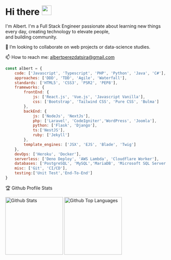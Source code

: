 
<h1 align="left">Hi there <img src="https://media.giphy.com/media/hvRJCLFzcasrR4ia7z/giphy.gif" width="30"></h1>

<p>I'm Albert. I'm a Full Stack Engineer passionate about learning new things every day, creating technology to elevate people,<br/>and building community.</p>

👯 I’m looking to collaborate on web projects or data-science studies.

📫 How to reach me: albertperezdatsira@gmail.com

```js
const albert = {
	code: ['Javascript', 'Typescript', 'PHP', 'Python', 'Java', 'C#'],
	approaches: ['DDD', 'TDD', 'Agile', 'Waterfall'],
	standards: ['HTML5', 'CSS3', 'PSR2', 'PEP8'],
	frameworks: {
		frontEnd: {
		    js: ['React.js', 'Vue.js', 'Javascript Vanilla'],
		    css: ['Bootstrap', 'Tailwind CSS', 'Pure CSS', 'Bulma']
		},
		backEnd: {
			js: ['NodeJs', 'NextJs'],
			php: ['Laravel', 'CodeIgniter','WordPress', 'Joomla'],
			python: ['Flask', 'Django'],
			ts:['NestJS'],
			ruby: ['Jekyll']
		},
		template_engines: ['JSX', 'EJS', 'Blade', 'Twig']
	},
	devOps: ['Heroku', 'Docker'],
	serverless: ['Deno Deploy', 'AWS Lambda', 'Cloudflare Worker'],
	databases: ['PostgreSQL', 'MySQL','MariaDB', 'Microsoft SQL Server', 'MongoDB', 'Realtime Firebase', 'Cloud Firestore'],
	misc: ['Git', 'CI/CD'],
	testing:['Unit Test','End-To-End']
}
```


🏆 Github Profile Stats

<p align="left">
	<img height="180" src="https://github-readme-stats.vercel.app/api?username=albeertito7&count_private=true&include_all_commits=true&show_icons=true&theme=light&border_color=d8dee4" alt="Github Stats"/>
	<img height="180" src="https://github-readme-stats.vercel.app/api/top-langs/?username=albeertito7&hide=php&layout=compact&langs_count=7&theme=light&border_color=d8dee4" alt="Github Top Languages" />
</p>

<!--<p align="left" width="100%"><img width="100%" src="https://github.com/albeertito7/albeertito7/blob/master/silence-is-golden-banner-dalek.jpg" alt="Silence is golden"/>-->

<!--![Jokes Card](https://readme-jokes.vercel.app/api?bgColor=%23000000&borderColor=%23000000&qColor=%23ffffff)-->

<!--![](https://komarev.com/ghpvc/?username=albeertito7&label=Views)-->

<!--<h4>🏆 Github Profile Trophy</h4>
<p align="left"><img src="https://github-profile-trophy.vercel.app/?username=albeertito7&column=7&count_private=true&include_all_commits=true&theme=onedark" alt="Github Trophies"/></p>-->
